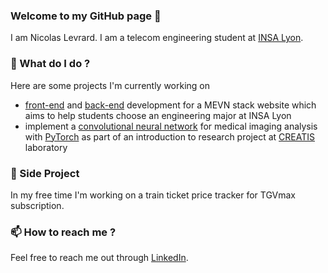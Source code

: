 ### Welcome to my GitHub page 👋

I am Nicolas Levrard. I am a telecom engineering student at [INSA Lyon](https://www.insa-lyon.fr).

### 🔭 What do I do ?
Here are some projects I'm currently working on
- [front-end](https://github.com/relativisticpoint/front) and [back-end](https://github.com/relativisticpoint/back) development for a MEVN stack website which aims to help students choose an engineering major at INSA Lyon
- implement a [convolutional neural network](https://github.com/NicolasLvrd/Deep-Learning-CNN) for medical imaging analysis with [PyTorch](https://pytorch.org) as part of an introduction to research project at [CREATIS](https://www.creatis.insa-lyon.fr/site7/fr) laboratory

### 🌱 Side Project
In my free time I'm working on a train ticket price tracker for TGVmax subscription.

### 📫 How to reach me ?
Feel free to reach me out through [LinkedIn](https://www.linkedin.com/in/nicolas-levrard-6b65b51a9/).
